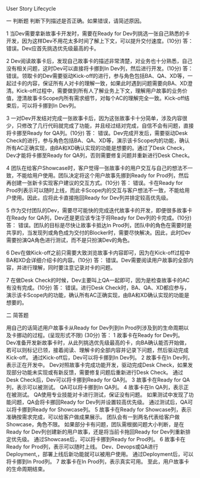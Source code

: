 User Story Lifecycle

一
判断题
判断下列描述是否正确。如果错误，请简述原因。

1
当Dev需要拿新故事卡开发时，需要在Ready for Dev列挑选一张自己熟悉的卡开发，因为这样Dev不用花太多时间了解上下文，可以提升交付速度。(10分)
答：
错误。Dev应首先挑选优先级最高的卡。

2
Dev阅读故事卡后，发现自己故事卡的描述非常清楚，对业务也十分熟悉，自己没有相关问题，这时Dev可以直接将卡挪到In Dev列，然后进行开发。(10分)
答：
错误。领取卡的Dev需要驱动Kick-off的进行，参与角色包括BA、QA、XD等，一起过卡的内容，保证所有人对卡的理解一致，如果此时遇到问题需要向BA、XD澄清。Kick-off过程中，需要做到所有人了解业务上下文，理解用户故事的业务价值，澄清故事卡Scope内所有需求细节，对每个AC的理解完全一致。Kick-off结束后，可以将卡挪到In Dev列。

3
一对Dev开发结对完成一张故事卡后，因为这张故事卡十分简单，涉及内容很少，只修改了几行代码就完成了功能，并且经过结对完成，自信不会有问题，直接将卡挪至Ready for QA列。(10分)
答：
错误。Dev完成开发后，需要驱动Desk Check的进行，参与角色包括BA、QA、XD等，演示该卡Scope内的功能，确认所有AC正确实现，由BA和XD确认实现的功能是想要的。通过了Desk Check，Dev才能将卡挪至Ready for QA列，否则需要修复问题并重新进行Desk Check。

4
团队在给客户Showcase时，客户觉得一张故事卡的用户交互与自己的想法不一致，不能给用户使用。团队决定将这个用户故事先挪到Ready for Prod列，然后再创建一张新卡实现客户建议的交互方式。(10分)
答：
错误。卡在Ready for Prod列表示可以随时上线，而此卡Scope内的交互与客户想法不一致，不能给用户使用。因此，应将此卡直接拖回Ready for Dev列并排定较高优先级。

5
作为交付团队的Dev，需要尽可能快的完成迭代故事卡的开发，即便很多故事卡在Ready for QA列，Dev还是更应该专注于将Ready for Dev列的卡完成。(10分)
答：
错误。团队的目标是尽快让故事卡抵达In Prod列，团队中的角色在需要时是共享的，当发现列或角色成为交付的Blocker时，需要尽快解决。因此，此时Dev需要扮演QA角色进行测试，而不是只扮演Dev的角色。

6
Dev在做Kick-off之前只需要大致浏览故事卡内容即可，因为在Kick-off过程中BA和XD会详细介绍卡的内容。(10分)
答：
错误。Dev需要阅读用户故事的全部内容，并进行理解，同时要注意记录对卡的问题。

7
在做Desk Check的时候，Dev主要叫上QA一起即可，因为是检查故事卡的AC有没有完成。(10分)
答：
错误。进行Desk Check时，BA、QA、XD都应参与，演示该卡Scope内的功能，确认所有AC正确实现，由BA和XD确认实现的功能是想要的。

二
简答题

用自己的话简述用户故事卡从Ready for Dev列到In Prod列涉及到的生命周期以及卡挪动的过程。(呈现形式不限) (30分)
答：
1
故事卡在Ready for Dev列。
Dev准备开发新故事卡时，从此列挑选优先级最高的卡，向BA确认能否开始做，若可以则标记已领，接着阅读、理解卡的全部内容并记录下问题，然后驱动完成Kick-off。
通过Kick-off后，Dev可以将卡挪到In Dev列。
2
故事卡在In Dev列，表示正在开发中。
Dev对照故事卡完成功能开发，驱动完成Desk Check，如果发现部分功能未实现或有新反馈，需要修复问题后重新进行Desk Check。
通过Desk Check后，Dev可以将卡挪到Ready for QA列。
3
故事卡在Ready for QA列，表示可以被测试。
QA可以将卡挪到In QA列。
4
故事卡在In QA列，表示正在被测试。
QA使用专业技能对卡进行测试，保证没有问题。
如果测试中发现了功能问题，QA会将卡挪回Ready for Dev列并设置较高优先级。
通过测试后，QA可以将卡挪到Ready for Showcase列。
5
故事卡在Ready for Showcase列，表示准确按需求完成，可以给客户做成果展示。
团队会有一到两名代表给客户做Showcase，角色不限。
如果部分卡有问题，团队需根据问题大小判断，是在Ready for Dev列创建新的用户故事，还是将当前卡拖回Ready for Dev列重新排定优先级。
通过Showcase后，可以将卡挪到Ready for Prod列。
6
故事卡在Ready for Prod列，表示可以随时上线。
Dev、Devops或QA进行Deployment,，部署上线后新功能就可以被用户使用。
通过Deployment后，可以将卡挪到In Prod列。
7
故事卡在In Prod列，表示真实可用。
至此，用户故事卡的生命周期结束。
